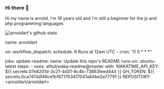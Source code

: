 ### Hi there 👋

Hi my name is arnold, i'm 16 years old and i'm still a beginner for the js and php programming languages

![arnoldart's github stats](https://github-readme-stats.vercel.app/api?username=arnoldart&show_icons=true)

name: arnoldart

on:
  workflow_dispatch:
  schedule:
    # Runs at 12am UTC
    - cron: "0 0 * * *"

jobs:
  update-readme:
    name: Update this repo's README
    runs-on: ubuntu-latest
    steps:
      - uses: athul/waka-readme@master
        with:
          WAKATIME_API_KEY: ${{ secrets.07e8201d-3c21-4d31-9c4b-73863feed444 }}
          GH_TOKEN: ${{ secrets.0ca7413df48ce1b1871763417041a84be2a77791 }}
          REPOSITORY: <arnoldart/arnoldart>
